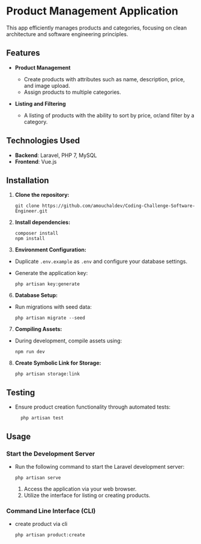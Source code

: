 # Product Management Application

This app efficiently manages products and categories, focusing on clean architecture and software engineering principles.

## Features

- **Product Management**
    - Create products with attributes such as name, description, price, and image upload.
    - Assign products to multiple categories.


- **Listing and Filtering**
    - A listing of products with the ability to sort by price, or/and filter by a category.

## Technologies Used

- **Backend**: Laravel, PHP 7, MySQL
- **Frontend**: Vue.js

## Installation

1. **Clone the repository:**
    ```
    git clone https://github.com/amouchaldev/Coding-Challenge-Software-Engineer.git
    ```
    
3. **Install dependencies:**
    ```
    composer install
    npm install
    ````

4. **Environment Configuration:**
- Duplicate `.env.example` as `.env` and configure your database settings.
- Generate the application key:
  
  ```
  php artisan key:generate
  ```

6. **Database Setup:**
- Run migrations with seed data:

  ```
  php artisan migrate --seed
  ```
  
7. **Compiling Assets:**
- During development, compile assets using:

    ```
    npm run dev
    ```
8. **Create Symbolic Link for Storage:**

    ```
    php artisan storage:link
    ```

## Testing

- Ensure product creation functionality through automated tests:

  ```
    php artisan test 
   ```

## Usage

### Start the Development Server

- Run the following command to start the Laravel development server:

    ```
    php artisan serve
    ```

    1. Access the application via your web browser.
    2. Utilize the interface for listing or creating products.


### Command Line Interface (CLI)
- create product via  cli

   ```
   php artisan product:create
   ```


